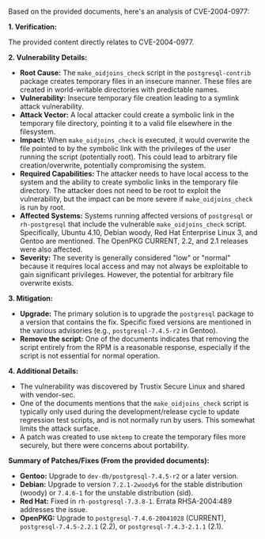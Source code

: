Based on the provided documents, here's an analysis of CVE-2004-0977:

**1. Verification:**

The provided content directly relates to CVE-2004-0977.

**2. Vulnerability Details:**

*   **Root Cause:** The `make_oidjoins_check` script in the `postgresql-contrib` package creates temporary files in an insecure manner. These files are created in world-writable directories with predictable names.
*   **Vulnerability:** Insecure temporary file creation leading to a symlink attack vulnerability.
*   **Attack Vector:** A local attacker could create a symbolic link in the temporary file directory, pointing it to a valid file elsewhere in the filesystem.
*   **Impact:** When `make_oidjoins_check` is executed, it would overwrite the file pointed to by the symbolic link with the privileges of the user running the script (potentially root). This could lead to arbitrary file creation/overwrite, potentially compromising the system.
*   **Required Capabilities:** The attacker needs to have local access to the system and the ability to create symbolic links in the temporary file directory. The attacker does not need to be root to exploit the vulnerability, but the impact can be more severe if `make_oidjoins_check` is run by root.
*   **Affected Systems:** Systems running affected versions of `postgresql` or `rh-postgresql` that include the vulnerable `make_oidjoins_check` script.  Specifically, Ubuntu 4.10, Debian woody, Red Hat Enterprise Linux 3, and Gentoo are mentioned.  The OpenPKG CURRENT, 2.2, and 2.1 releases were also affected.
*   **Severity:** The severity is generally considered "low" or "normal" because it requires local access and may not always be exploitable to gain significant privileges. However, the potential for arbitrary file overwrite exists.

**3. Mitigation:**

*   **Upgrade:** The primary solution is to upgrade the `postgresql` package to a version that contains the fix. Specific fixed versions are mentioned in the various advisories (e.g., `postgresql-7.4.5-r2` in Gentoo).
*   **Remove the script:**  One of the documents indicates that removing the script entirely from the RPM is a reasonable response, especially if the script is not essential for normal operation.

**4. Additional Details:**

*   The vulnerability was discovered by Trustix Secure Linux and shared with vendor-sec.
*   One of the documents mentions that the `make_oidjoins_check` script is typically only used during the development/release cycle to update regression test scripts, and is not normally run by users. This somewhat limits the attack surface.
*   A patch was created to use `mktemp` to create the temporary files more securely, but there were concerns about portability.

**Summary of Patches/Fixes (From the provided documents):**

*   **Gentoo:** Upgrade to `dev-db/postgresql-7.4.5-r2` or a later version.
*   **Debian:** Upgrade to version `7.2.1-2woody6` for the stable distribution (woody) or `7.4.6-1` for the unstable distribution (sid).
*   **Red Hat:** Fixed in `rh-postgresql-7.3.8-1`. Errata RHSA-2004:489 addresses the issue.
*   **OpenPKG:** Upgrade to `postgresql-7.4.6-20041028` (CURRENT), `postgresql-7.4.5-2.2.1` (2.2), or `postgresql-7.4.3-2.1.1` (2.1).